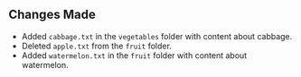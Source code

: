 ## Changes Made

- Added `cabbage.txt` in the `vegetables` folder with content about cabbage.
- Deleted `apple.txt` from the `fruit` folder.
- Added `watermelon.txt` in the `fruit` folder with content about watermelon.
